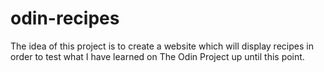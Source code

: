# odin-recipes

The idea of this project is to create a website which will display recipes in order to test what I have learned on The Odin Project up until this point.
